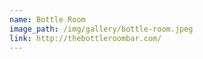 ```yaml
---
name: Bottle Room
image_path: /img/gallery/bottle-room.jpeg
link: http://thebottleroombar.com/
---
```

